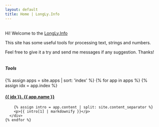 ```yaml
---
layout: default
title: Home | LongLy.Info
---
```


<br>
Hi! Welcome to the <a href="{{site.url}}">LongLy.Info</a>

This site has some useful tools for processing text, strings and numbers.

Feel free to give it a try and send me messages if any suggestion. Thanks!
<br>
<br>

##### Tools

<div class="container mlempty">
  <div class="row row-cols-3">
    {% assign apps = site.apps | sort: 'index' %}
    {% for app in apps %}
      {% assign idx = app.index %}
      <div class="col border p-2 pb-0">
        <a
          {% if app.link %}
            href="{{ app.link }}" target="_blank"
          {% else %}
            href="{{ app.url }}"
          {% endif %}
        >
          <h4>{{ idx }}. {{ app.name }}</h4>
        </a>

        {% assign intro = app.content | split: site.content_separator %}
        <p>{{ intro[1] | markdownify }}</p>
      </div>
    {% endfor %}
  </div>
</div>
<br>
